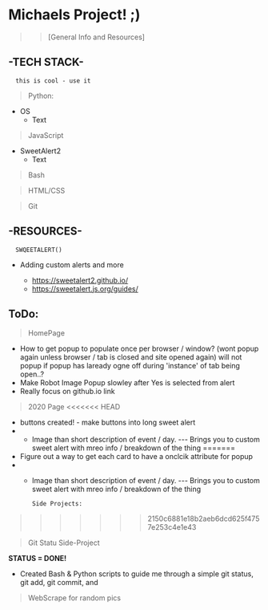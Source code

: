 # Michaels Project! ;)

> > [General Info and Resources]

## -TECH STACK-

      this is cool - use it

> Python:
- OS
   - Text

> JavaScript
- SweetAlert2
   - Text

> Bash

> HTML/CSS

> Git
##  -RESOURCES-
 
      SWQEETALERT()

 * Adding custom alerts and more

    - https://sweetalert2.github.io/
    - https://sweetalert.js.org/guides/
 ## ToDo:

 > HomePage
 - How to get popup to populate once per browser / window? (wont popup again unless browser / tab is closed and site opened again) will not popup if popup has laready ogne off during 'instance' of tab being open..?
 - Make Robot Image Popup slowley after Yes is selected from alert
 - Really focus on github.io link

 > 2020 Page
<<<<<<< HEAD
 - buttons created! - make buttons into long sweet alert
 - - Image than short description of event / day. 
 ---  Brings you to custom sweet alert with mreo info / breakdown of the thing
=======
 - Figure out a way to get each card to have a onclcik attribute for popup
 - - Image than short description of event / day. 
 --- Brings you to custom sweet alert with mreo info / breakdown of the thing
 
 
         Side Projects:
>>>>>>> 2150c6881e18b2aeb6dcd625f4757e253c4e1e43


 >Git Statu Side-Project 
 
<b>STATUS  =  DONE!</b>
 - Created Bash & Python scripts to guide me through a simple git status, git add, git commit, and 


>WebScrape for random pics